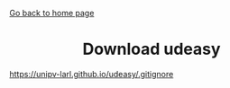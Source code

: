 [Go back to home page](README.md)

<div align="center">

# Download udeasy

</div>

https://unipv-larl.github.io/udeasy/.gitignore